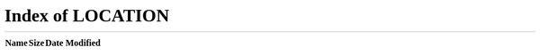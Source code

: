 ```yaml
---
title: "Home"
description: "This redirects to main webpage"
pre: <b><i class="fas fa-home"></i> </b>
weight: 1
---
```


If you stay on this page, please create an issue.

<meta http-equiv="Refresh" content="0; url=/" />
